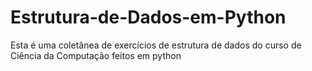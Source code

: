 # Estrutura-de-Dados-em-Python
 Esta é uma coletânea de exercícios de estrutura de dados do curso de Ciência da Computação feitos em python
